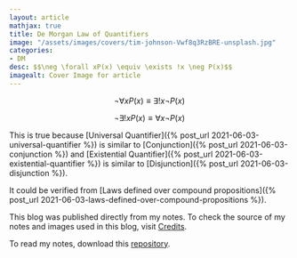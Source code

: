 ```yaml
---
layout: article
mathjax: true
title: De Morgan Law of Quantifiers
image: "/assets/images/covers/tim-johnson-Vwf8q3RzBRE-unsplash.jpg"
categories:
- DM
desc: $$\neg \forall xP(x) \equiv \exists !x \neg P(x)$$ 
imagealt: Cover Image for article
---
```


$$\neg \forall xP(x) \equiv \exists !x \neg P(x)$$




















































































































































































































































































































































































































$$\neg \exists !xP(x) \equiv \forall x \neg P(x)$$





















































































































































































































































































































































































































This is true because [Universal Quantifier]({% post_url 2021-06-03-universal-quantifier %}) is similar to [Conjunction]({% post_url 2021-06-03-conjunction %}) and [Existential Quantifier]({% post_url 2021-06-03-existential-quantifier %}) is similar to [Disjunction]({% post_url 2021-06-03-disjunction %}).

It could be verified from [Laws defined over compound propositions]({% post_url 2021-06-03-laws-defined-over-compound-propositions %}).

This blog was published directly from my notes.
To check the source of my notes and images used in this blog, visit <a href="/credits.html" target="_blank">Credits</a>.

To read my notes, download this <a href="https://github.com/bovem/CS" target="blank">repository</a>.